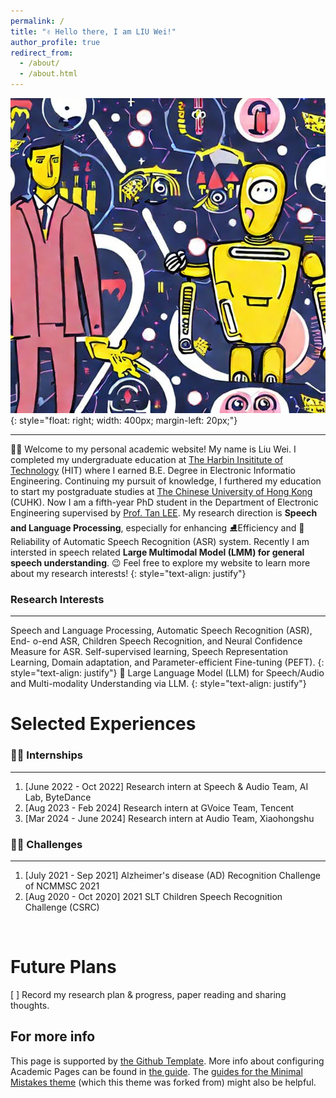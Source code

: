 ```yaml
---
permalink: /
title: "✌ Hello there, I am LIU Wei!"
author_profile: true
redirect_from: 
  - /about/
  - /about.html
---
```


![human talks to robot](/images/bg.png){: style="float: right; width: 400px; margin-left: 20px;"}

---
👨‍🎓 Welcome to my personal academic website! My name is Liu Wei. I completed my undergraduate education at [The Harbin Insititute of Technology](http://en.hit.edu.cn/) (HIT) where I earned B.E. Degree in Electronic Informatio Engineering. Continuing my pursuit of knowledge, I furthered my education to start my postgraduate studies at [The Chinese University of Hong Kong](https://www.cuhk.edu.hk/english/index.html) (CUHK). Now I am a fifth-year PhD student in the Department of Electronic Engineering supervised by [Prof. Tan LEE](https://www.ee.cuhk.edu.hk/~tanlee/). My research direction is **Speech and Language Processing**, especially for enhancing ⛸Efficiency and 🦾Reliability of Automatic Speech Recognition (ASR) system. Recently I am intersted in speech related **Large Multimodal Model (LMM) for general speech understanding**. 😉 Feel free to explore my website to learn more about my research interests! 
{: style="text-align: justify"}

### Research Interests
---
Speech and Language Processing, Automatic Speech Recognition (ASR), End- o-end ASR, Children Speech Recognition, and Neural Confidence Measure for ASR. Self-supervised learning, Speech Representation Learning, Domain adaptation, and Parameter-efficient Fine-tuning (PEFT).
{: style="text-align: justify"}
🎈 Large Language Model (LLM) for Speech/Audio and Multi-modality Understanding via LLM.
{: style="text-align: justify"}
<br/>

Selected Experiences
======

### 🙋‍♂️ Internships
------
1. [June 2022 - Oct 2022] Research intern at Speech & Audio Team, AI Lab, ByteDance 
2. [Aug 2023 - Feb 2024]  Research intern at GVoice Team, Tencent 
3. [Mar 2024 - June 2024] Research intern at Audio Team, Xiaohongshu 

### 🐱‍🏍 Challenges
---
1. [July 2021 - Sep 2021] Alzheimer's disease (AD) Recognition Challenge of NCMMSC 2021
2. [Aug 2020 - Oct 2020] 2021 SLT Children Speech Recognition Challenge  (CSRC)

<br/>

Future Plans
======
[ ]  Record my research plan & progress, paper reading and sharing thoughts. 


For more info
------
This page is supported by [the Github Template](https://github.com/academicpages/academicpages.github.io). 
More info about configuring Academic Pages can be found in [the guide](https://academicpages.github.io/markdown/). The [guides for the Minimal Mistakes theme](https://mmistakes.github.io/minimal-mistakes/docs/configuration/) (which this theme was forked from) might also be helpful.
